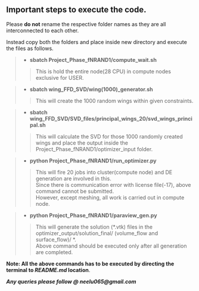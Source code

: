 ## Important steps to execute the code.

Please **do not** rename the respective folder names as they are all interconnected to each other.
 
Instead copy both the folders and place inside new directory and execute the files as follows.

> - **sbatch Project_Phase_fNRAND1/compute_wait.sh**
>
>> This is hold the entire node(28 CPU) in compute nodes exclusive for USER.

> - **sbatch wing_FFD_SVD/wing(1000)_generator.sh**
>
>> This will create the 1000 random wings within given constraints.


> - **sbatch wing_FFD_SVD/SVD_files/principal_wings_20/svd_wings_principal.sh**
>
>> This will calculate the SVD for those 1000 randomly created wings and place the output inside the Project_Phase_fNRAND1/optimizer_input folder.


> - **python Project_Phase_fNRAND1/run_optimizer.py**
>
>> This will fire 20 jobs into cluster(compute node) and DE generation are involved in this.  
>> Since there is communication error with license file(-17), above command cannot be submitted.  
>> However, except meshing, all work is carried out in compute node.


> - **python Project_Phase_fNRAND1/paraview_gen.py**
>
>> This will generate the solution (*.vtk) files in the optimizer_output/solution_final/ (volume_flow and surface_flow)/ *.     
>> Above command should be executed only after all generation are completed.

**Note: All the above commands has to be executed by directing the terminal to *README.md* location**.

___Any queries please follow @ neelu065@gmail.com___

